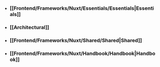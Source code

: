 - ### [[Frontend/Frameworks/Nuxt/Essentials/Essentials|Essentials]]
- ### [[Architectural]]
- ### [[Frontend/Frameworks/Nuxt/Shared/Shared|Shared]]
- ### [[Frontend/Frameworks/Nuxt/Handbook/Handbook|Handbook]]
